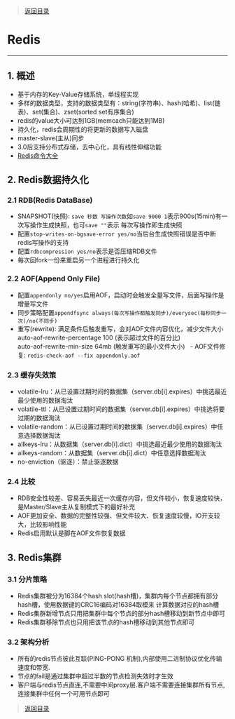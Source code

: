 > [返回目录](https://github.com/Crab2died/jdepth)

#                                               Redis
---
## 1. 概述  
   - 基于内存的Key-Value存储系统，单线程实现  
   - 多样的数据类型，支持的数据类型有：string(字符串)、hash(哈希)、list(链表)、set(集合)、zset(sorted set有序集合) 
   - redis的value大小可达到1GB(memcach只能达到1MB)
   - 持久化，redis会周期性的将更新的数据写入磁盘  
   - master-slave(主从)同步  
   - 3.0后支持分布式存储，去中心化，具有线性伸缩功能
   - [Redis命令大全](http://redisdoc.com/index.html)
   
## 2. Redis数据持久化
### 2.1 RDB(Redis DataBase)
   - SNAPSHOT(快照): `save 秒数 写操作次数`如`save 9000 1`表示900s(15min)有一次写操作生成快照，也可`save ""`表示
     每次写操作即生成快照
   - 配置`stop-writes-on-bgsave-error yes/no`当后台生成快照错误是否中断redis写操作的支持
   - 配置`rdbcompression yes/no`表示是否压缩RDB文件
   - 每次回fork一份来重启另一个进程进行持久化
   
### 2.2 AOF(Append Only File)
   - 配置`appendonly no/yes`启用AOF，启动时会触发全量写文件，后面写操作是增量写文件
   - 同步策略配置`appendfsync always(每次写操作都触发同步)/everysec(每秒同步一次)/no(不同步)`
   - 重写(rewrite): 满足条件后触发重写，会对AOF文件内容优化，减少文件大小  
     auto-aof-rewrite-percentage 100 (表示超过文件的百分比)  
     auto-aof-rewrite-min-size 64mb (触发重写的最小文件大小)
   - AOF文件修复: `redis-check-aof --fix appendonly.aof`
   
### 2.3 缓存失效策
   - volatile-lru：从已设置过期时间的数据集（server.db[i].expires）中挑选最近最少使用的数据淘汰
   - volatile-ttl：从已设置过期时间的数据集（server.db[i].expires）中挑选将要过期的数据淘汰
   - volatile-random：从已设置过期时间的数据集（server.db[i].expires）中任意选择数据淘汰
   - allkeys-lru：从数据集（server.db[i].dict）中挑选最近最少使用的数据淘汰
   - allkeys-random：从数据集（server.db[i].dict）中任意选择数据淘汰
   - no-enviction（驱逐）：禁止驱逐数据

### 2.4 比较
   - RDB安全性较差、容易丢失最近一次缓存内容，但文件较小，恢复速度较快，是Master/Slave主从复制模式下的最好补充
   - AOF更加安全、数据的完整性较强、但文件较大、恢复速度较慢，IO开支较大，比较影响性能
   - Redis启用默认是脚在AOF文件恢复数据

## 3. Redis集群
### 3.1 分片策略
   - Redis集群被分为16384个hash slot(hash槽)，集群内每个节点都拥有部分hash槽，使用数据键的CRC16编码对16384取模来
     计算数据对应的hash槽
   - Redis集群新增节点只用把集群中每个节点的部分hash槽移动到新节点中即可
   - Redis集群移除节点也只用把该节点的hash槽移动到其他节点即可
   
### 3.2 架构分析
   - 所有的redis节点彼此互联(PING-PONG 机制),内部使用二进制协议优化传输速度和带宽.
   - 节点的fail是通过集群中超过半数的节点检测失效时才生效  
   - 客户端与redis节点直连,不需要中间proxy层.客户端不需要连接集群所有节点,连接集群中任何一个可用节点即可
   
> [返回目录](https://github.com/Crab2died/jdepth)            
